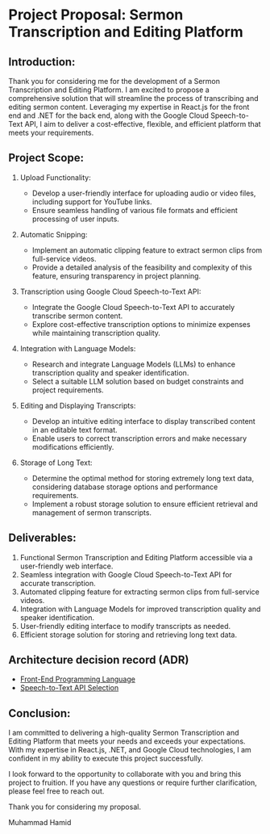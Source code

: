 # Project Proposal: Sermon Transcription and Editing Platform

## Introduction:
Thank you for considering me for the development of a Sermon Transcription and Editing Platform. I am excited to propose a comprehensive solution that will streamline the process of transcribing and editing sermon content. Leveraging my expertise in React.js for the front end and .NET for the back end, along with the Google Cloud Speech-to-Text API, I aim to deliver a cost-effective, flexible, and efficient platform that meets your requirements.

## Project Scope:
1. Upload Functionality:
   - Develop a user-friendly interface for uploading audio or video files, including support for YouTube links.
   - Ensure seamless handling of various file formats and efficient processing of user inputs.

2. Automatic Snipping:
   - Implement an automatic clipping feature to extract sermon clips from full-service videos.
   - Provide a detailed analysis of the feasibility and complexity of this feature, ensuring transparency in project planning.

3. Transcription using Google Cloud Speech-to-Text API:
   - Integrate the Google Cloud Speech-to-Text API to accurately transcribe sermon content.
   - Explore cost-effective transcription options to minimize expenses while maintaining transcription quality.

4. Integration with Language Models:
   - Research and integrate Language Models (LLMs) to enhance transcription quality and speaker identification.
   - Select a suitable LLM solution based on budget constraints and project requirements.

5. Editing and Displaying Transcripts:
   - Develop an intuitive editing interface to display transcribed content in an editable text format.
   - Enable users to correct transcription errors and make necessary modifications efficiently.

6. Storage of Long Text:
   - Determine the optimal method for storing extremely long text data, considering database storage options and performance requirements.
   - Implement a robust storage solution to ensure efficient retrieval and management of sermon transcripts.

## Deliverables:
1. Functional Sermon Transcription and Editing Platform accessible via a user-friendly web interface.
2. Seamless integration with Google Cloud Speech-to-Text API for accurate transcription.
3. Automated clipping feature for extracting sermon clips from full-service videos.
4. Integration with Language Models for improved transcription quality and speaker identification.
5. User-friendly editing interface to modify transcripts as needed.
6. Efficient storage solution for storing and retrieving long text data.

## Architecture decision record (ADR)
  - [Front-End Programming Language](https://github.com/mughalhamid/speech-to-text-api/blob/main/Front-End%20Programming%20Language%20Selection.md)
  - [Speech-to-Text API Selection](https://github.com/mughalhamid/speech-to-text-api/blob/main/Speech-to-Text%20API%20Selection.md)

## Conclusion:
I am committed to delivering a high-quality Sermon Transcription and Editing Platform that meets your needs and exceeds your expectations. With my expertise in React.js, .NET, and Google Cloud technologies, I am confident in my ability to execute this project successfully.

I look forward to the opportunity to collaborate with you and bring this project to fruition. If you have any questions or require further clarification, please feel free to reach out.

Thank you for considering my proposal.

Muhammad Hamid
